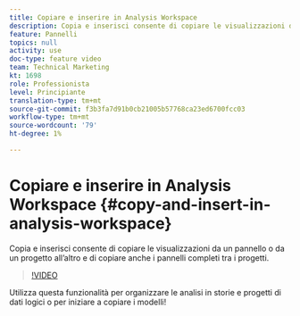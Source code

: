 ```yaml
---
title: Copiare e inserire in Analysis Workspace
description: Copia e inserisci consente di copiare le visualizzazioni da un pannello o da un progetto all’altro e di copiare anche i pannelli completi tra i progetti.
feature: Pannelli
topics: null
activity: use
doc-type: feature video
team: Technical Marketing
kt: 1698
role: Professionista
level: Principiante
translation-type: tm+mt
source-git-commit: f3b3fa7d91b0cb21005b57768ca23ed6700fcc03
workflow-type: tm+mt
source-wordcount: '79'
ht-degree: 1%

---
```



# Copiare e inserire in Analysis Workspace {#copy-and-insert-in-analysis-workspace}

Copia e inserisci consente di copiare le visualizzazioni da un pannello o da un progetto all’altro e di copiare anche i pannelli completi tra i progetti.

>[!VIDEO](https://video.tv.adobe.com/v/23230/?quality=12)

Utilizza questa funzionalità per organizzare le analisi in storie e progetti di dati logici o per iniziare a copiare i modelli!
